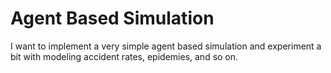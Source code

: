 # Agent Based Simulation

I want to implement a very simple agent based simulation and experiment
a bit with modeling accident rates, epidemies, and so on.
